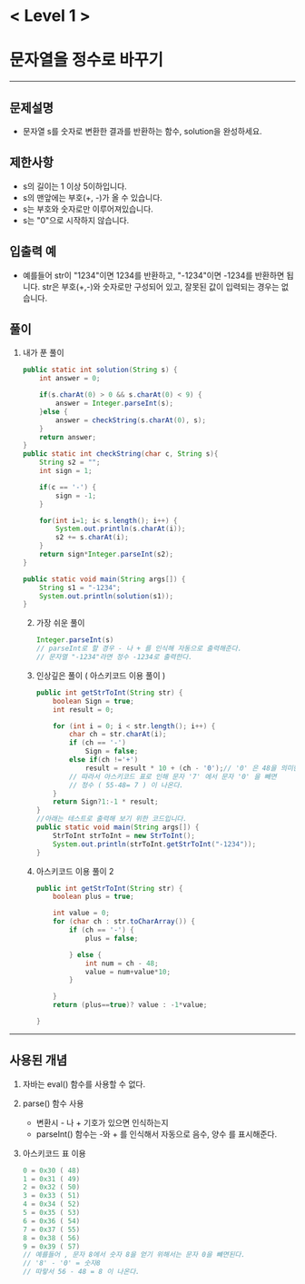 

# < Level 1 > 

# 문자열을 정수로 바꾸기 



---

## 문제설명 

- 문자열 s를 숫자로 변환한 결과를 반환하는 함수, solution을 완성하세요.


## 제한사항 

- s의 길이는 1 이상 5이하입니다.
- s의 맨앞에는 부호(+, -)가 올 수 있습니다.
- s는 부호와 숫자로만 이루어져있습니다.
- s는 "0"으로 시작하지 않습니다.

## 입출력 예

- 예를들어 str이 "1234"이면 1234를 반환하고, "-1234"이면 -1234를 반환하면 됩니다.
  str은 부호(+,-)와 숫자로만 구성되어 있고, 잘못된 값이 입력되는 경우는 없습니다.

## 풀이 

1. 내가 푼 풀이 

   ```java
   public static int solution(String s) {
       int answer = 0;
   
       if(s.charAt(0) > 0 && s.charAt(0) < 9) {
           answer = Integer.parseInt(s);
       }else {
           answer = checkString(s.charAt(0), s);
       }
       return answer;
   }
   public static int checkString(char c, String s){
       String s2 = "";
       int sign = 1;
   
       if(c == '-') {
           sign = -1;
       }
   
       for(int i=1; i< s.length(); i++) {
           System.out.println(s.charAt(i));
           s2 += s.charAt(i);
       }
       return sign*Integer.parseInt(s2);
   }
   
   public static void main(String args[]) {
       String s1 = "-1234";
       System.out.println(solution(s1));    	
   }
   ```
   
   2. 가장 쉬운 풀이
   
      ```java
      Integer.parseInt(s)
      // parseInt로 할 경우 - 나 + 를 인식해 자동으로 출력해준다. 
      // 문자열 "-1234"라면 정수 -1234로 출력한다. 
      ```
   
   3. 인상깊은 풀이 ( 아스키코드 이용 풀이 )
   
      ```java
      public int getStrToInt(String str) {
          boolean Sign = true;
          int result = 0;
      
          for (int i = 0; i < str.length(); i++) {
              char ch = str.charAt(i);
              if (ch == '-')
                  Sign = false;
              else if(ch !='+')
                  result = result * 10 + (ch - '0');// '0' 은 48을 의미한다. 
              // 따라서 아스키코드 표로 인해 문자 '7' 에서 문자 '0' 을 빼면
              // 정수 ( 55-48= 7 ) 이 나온다. 
          }
          return Sign?1:-1 * result;
      }
      //아래는 테스트로 출력해 보기 위한 코드입니다.
      public static void main(String args[]) {
          StrToInt strToInt = new StrToInt();
          System.out.println(strToInt.getStrToInt("-1234"));
      }
      ```
   
   4. 아스키코드 이용 풀이 2
   
      ```java
      public int getStrToInt(String str) {
          boolean plus = true;
      
          int value = 0;
          for (char ch : str.toCharArray()) {
              if (ch == '-') {
                  plus = false;
      
              } else {
                  int num = ch - 48;
                  value = num+value*10;
              }
      
          }
          return (plus==true)? value : -1*value;
      
      }
      ```
   
      


---

## 사용된 개념

1. 자바는 eval() 함수를 사용할 수 없다. 
2. parse() 함수 사용
   - 변환시 - 나 + 기호가 있으면 인식하는지 
   - parseInt() 함수는 -와 + 를 인식해서 자동으로 음수, 양수 를 표시해준다. 

3. 아스키코드 표 이용

   ```java
   0 = 0x30 ( 48)
   1 = 0x31 ( 49)
   2 = 0x32 ( 50)
   3 = 0x33 ( 51)
   4 = 0x34 ( 52)
   5 = 0x35 ( 53)
   6 = 0x36 ( 54)
   7 = 0x37 ( 55)
   8 = 0x38 ( 56)
   9 = 0x39 ( 57)
   // 예를들어 , 문자 8에서 숫자 8을 얻기 위해서는 문자 0을 뺴면된다. 
   // '8' - '0' = 숫자8
   // 따랗서 56 - 48 = 8 이 나온다. 
   ```

   
